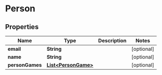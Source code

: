 # Person

## Properties
Name | Type | Description | Notes
------------ | ------------- | ------------- | -------------
**email** | **String** |  |  [optional]
**name** | **String** |  |  [optional]
**personGames** | [**List&lt;PersonGame&gt;**](PersonGame.md) |  |  [optional]
